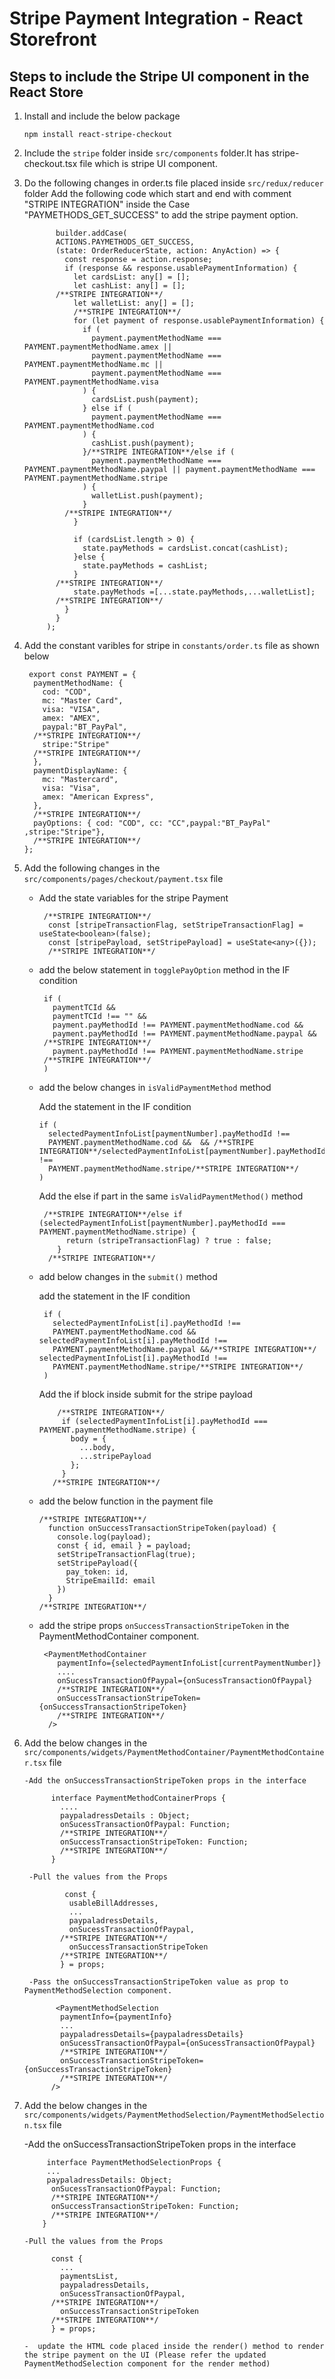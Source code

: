 # Stripe Payment Integration - React Storefront

## Steps to include the Stripe UI component in the React Store

1. Install and include the below package 

      `npm install react-stripe-checkout`
      
2. Include the `stripe` folder inside `src/components` folder.It has stripe-checkout.tsx file which is stripe UI component.

3. Do the following changes in order.ts file placed inside `src/redux/reducer` folder
     Add the following code which start and end with comment "STRIPE INTEGRATION" inside the Case "PAYMETHODS_GET_SUCCESS" to add the stripe payment option.
       
          
              builder.addCase(
              ACTIONS.PAYMETHODS_GET_SUCCESS,
              (state: OrderReducerState, action: AnyAction) => {
                const response = action.response;
                if (response && response.usablePaymentInformation) {
                  let cardsList: any[] = [];
                  let cashList: any[] = [];
              /**STRIPE INTEGRATION**/
                  let walletList: any[] = [];
                  /**STRIPE INTEGRATION**/
                  for (let payment of response.usablePaymentInformation) {
                    if (
                      payment.paymentMethodName === PAYMENT.paymentMethodName.amex ||
                      payment.paymentMethodName === PAYMENT.paymentMethodName.mc ||
                      payment.paymentMethodName === PAYMENT.paymentMethodName.visa
                    ) {
                      cardsList.push(payment);
                    } else if (
                      payment.paymentMethodName === PAYMENT.paymentMethodName.cod
                    ) {
                      cashList.push(payment);
                    }/**STRIPE INTEGRATION**/else if (
                      payment.paymentMethodName === PAYMENT.paymentMethodName.paypal || payment.paymentMethodName === PAYMENT.paymentMethodName.stripe 
                    ) {
                      walletList.push(payment);
                    }
                /**STRIPE INTEGRATION**/
                  }

                  if (cardsList.length > 0) {
                    state.payMethods = cardsList.concat(cashList);
                  }else {
                    state.payMethods = cashList;
                  }
              /**STRIPE INTEGRATION**/
                  state.payMethods =[...state.payMethods,...walletList];
              /**STRIPE INTEGRATION**/
                }
              }
            );
         
      
4.  Add the constant varibles for stripe in `constants/order.ts` file as shown below

         export const PAYMENT = {
          paymentMethodName: {
            cod: "COD",
            mc: "Master Card",
            visa: "VISA",
            amex: "AMEX",
            paypal:"BT_PayPal",
          /**STRIPE INTEGRATION**/
            stripe:"Stripe"
          /**STRIPE INTEGRATION**/
          },
          paymentDisplayName: {
            mc: "Mastercard",
            visa: "Visa",
            amex: "American Express",
          },
          /**STRIPE INTEGRATION**/
          payOptions: { cod: "COD", cc: "CC",paypal:"BT_PayPal" ,stripe:"Stripe"},
          /**STRIPE INTEGRATION**/
        };
         
5. Add the following changes in the `src/components/pages/checkout/payment.tsx` file

      - Add the state variables for the stripe Payment
         
             /**STRIPE INTEGRATION**/
              const [stripeTransactionFlag, setStripeTransactionFlag] = useState<boolean>(false);
              const [stripePayload, setStripePayload] = useState<any>({});
              /**STRIPE INTEGRATION**/
        
      -  add the below statement in `togglePayOption` method in the IF condition 
          
              if (
                paymentTCId &&
                paymentTCId !== "" &&
                payment.payMethodId !== PAYMENT.paymentMethodName.cod &&
                payment.payMethodId !== PAYMENT.paymentMethodName.paypal &&
              /**STRIPE INTEGRATION**/
                payment.payMethodId !== PAYMENT.paymentMethodName.stripe
              /**STRIPE INTEGRATION**/
              ) 
      
      - add the below changes in `isValidPaymentMethod` method
      
           Add the statement in the IF condition
          
            if (
              selectedPaymentInfoList[paymentNumber].payMethodId !==
              PAYMENT.paymentMethodName.cod &&  && /**STRIPE INTEGRATION**/selectedPaymentInfoList[paymentNumber].payMethodId !==
              PAYMENT.paymentMethodName.stripe/**STRIPE INTEGRATION**/
            ) 
         
           Add the else if part in the same `isValidPaymentMethod()` method
         
             /**STRIPE INTEGRATION**/else if (selectedPaymentInfoList[paymentNumber].payMethodId === PAYMENT.paymentMethodName.stripe) {
                  return (stripeTransactionFlag) ? true : false;
                }
              /**STRIPE INTEGRATION**/
      
      -  add below changes in the `submit()` method
           
           add the statement in the IF condition
           
              if (
                selectedPaymentInfoList[i].payMethodId !==
                PAYMENT.paymentMethodName.cod && selectedPaymentInfoList[i].payMethodId !==
                PAYMENT.paymentMethodName.paypal &&/**STRIPE INTEGRATION**/ selectedPaymentInfoList[i].payMethodId !==
                PAYMENT.paymentMethodName.stripe/**STRIPE INTEGRATION**/
              )
      
            Add the if block inside submit for the stripe payload
            
                 /**STRIPE INTEGRATION**/
                  if (selectedPaymentInfoList[i].payMethodId === PAYMENT.paymentMethodName.stripe) {
                    body = {
                      ...body,
                      ...stripePayload
                    };
                  }
                /**STRIPE INTEGRATION**/
                
      - add the below function in the payment file
       
            /**STRIPE INTEGRATION**/
              function onSuccessTransactionStripeToken(payload) {
                console.log(payload);
                const { id, email } = payload;
                setStripeTransactionFlag(true);
                setStripePayload({
                  pay_token: id,
                  StripeEmailId: email
                })
              }
            /**STRIPE INTEGRATION**/
      
      
      - add the stripe props `onSuccessTransactionStripeToken` in the PaymentMethodContainer component. 
      
             <PaymentMethodContainer
                paymentInfo={selectedPaymentInfoList[currentPaymentNumber]}
                ....
                onSucessTransactionOfPaypal={onSucessTransactionOfPaypal}
                /**STRIPE INTEGRATION**/
                onSuccessTransactionStripeToken={onSuccessTransactionStripeToken}
                /**STRIPE INTEGRATION**/
              />
              
      
 6. Add the below changes in the `src/components/widgets/PaymentMethodContainer/PaymentMethodContainer.tsx` file
          
        -Add the onSuccessTransactionStripeToken props in the interface
        
              interface PaymentMethodContainerProps {
                ....
                paypaladressDetails : Object;
                onSucessTransactionOfPaypal: Function;
                /**STRIPE INTEGRATION**/
                onSuccessTransactionStripeToken: Function;
                /**STRIPE INTEGRATION**/
              }
              
         -Pull the values from the Props
         
                 const {
                  usableBillAddresses,
                  ...
                  paypaladressDetails,
                  onSucessTransactionOfPaypal,
                /**STRIPE INTEGRATION**/
                  onSuccessTransactionStripeToken
                /**STRIPE INTEGRATION**/
                } = props;
             
         -Pass the onSuccessTransactionStripeToken value as prop to PaymentMethodSelection component.
         
               <PaymentMethodSelection
                paymentInfo={paymentInfo}
                ...
                paypaladressDetails={paypaladressDetails}
                onSucessTransactionOfPaypal={onSucessTransactionOfPaypal}
                /**STRIPE INTEGRATION**/
                onSuccessTransactionStripeToken={onSuccessTransactionStripeToken}
                /**STRIPE INTEGRATION**/
              />
       
   7. Add the below changes in the `src/components/widgets/PaymentMethodSelection/PaymentMethodSelection.tsx` file 
  
         -Add the onSuccessTransactionStripeToken props in the interface
         
               interface PaymentMethodSelectionProps {
               ...
               paypaladressDetails: Object;
                onSucessTransactionOfPaypal: Function;
                /**STRIPE INTEGRATION**/
                onSuccessTransactionStripeToken: Function;
                /**STRIPE INTEGRATION**/
              }
      
          -Pull the values from the Props
         
                const {
                  ...
                  paymentsList,
                  paypaladressDetails,
                  onSucessTransactionOfPaypal,
                /**STRIPE INTEGRATION**/
                  onSuccessTransactionStripeToken
                /**STRIPE INTEGRATION**/
                } = props;
                
          -  update the HTML code placed inside the render() method to render the stripe payment on the UI (Please refer the updated PaymentMethodSelection component for the render method)
      
         
      
      
      
      
      
      
      
      
      



